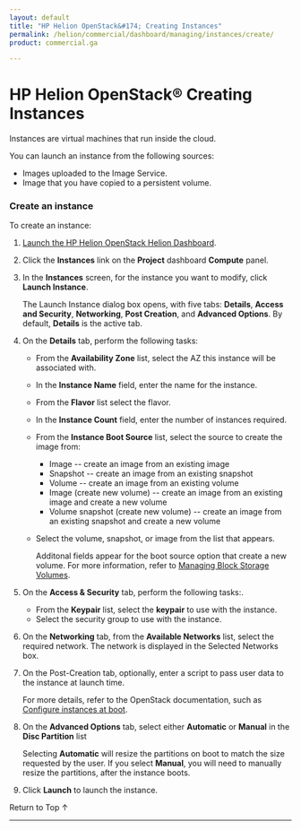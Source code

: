 ```yaml
---
layout: default
title: "HP Helion OpenStack&#174; Creating Instances"
permalink: /helion/commercial/dashboard/managing/instances/create/
product: commercial.ga

---
```

<!--UNDER REVISION-->

<script>

function PageRefresh {
onLoad="window.refresh"
}

PageRefresh();

</script>

<!--
<p style="font-size: small;"> <a href="/helion/commercial/ga1/install/">&#9664; PREV</a> | <a href="/helion/commercial/ga1/install-overview/">&#9650; UP</a> | <a href="/helion/commercial/ga1/">NEXT &#9654;</a> 
-->

# HP Helion OpenStack&#174; Creating Instances

Instances are virtual machines that run inside the cloud.

You can launch an instance from the following sources:

* Images uploaded to the Image Service.</li>
* Image that you have copied to a persistent volume.</li>

### Create an instance ###

To create an instance:

1. [Launch the HP Helion OpenStack Helion Dashboard](/helion/openstack/1.1/dashboard/login/).

2. Click the **Instances** link on the **Project** dashboard **Compute** panel.

3. In the **Instances** screen, for the instance you want to modify, click **Launch Instance**.

	The Launch Instance dialog box opens, with five tabs: **Details**, **Access and Security**, **Networking**, **Post Creation**, and **Advanced Options**. By default, **Details** is the active tab.

4. On the **Details** tab, perform the following tasks:

	* From the **Availability Zone** list, select the AZ this instance will be associated with.</li>
	* In the **Instance Name** field, enter the name for the instance.</li>
	* From the **Flavor** list select the flavor.</li>
	* In the **Instance Count** field, enter the number of instances required.</li>
	* From the **Instance Boot Source** list, select the source to create the image from:

		* Image -- create an image from an existing image</li>
		* Snapshot -- create an image from an existing snapshot</li>
		* Volume -- create an image from an existing volume</li>
		* Image (create new volume) -- create an image from an existing image and create a new volume</li>
		* Volume snapshot (create new volume) -- create an image from an existing snapshot and create a new volume</li>

	* Select the volume, snapshot, or image from the list that appears.

		Additonal fields appear for the boot source option that create a new volume. For more information, refer to [Managing Block Storage Volumes](/helion/commercial/dashboard/managing/volumes/).
5. On the **Access &amp; Security** tab, perform the following tasks:.

	* From the **Keypair** list, select the **keypair** to use with the instance.</li>
	* Select the security group to use with the instance.</li>

6. On the **Networking** tab, from the **Available Networks** list, select the required network. The network is displayed in the Selected Networks box.

7. On the Post-Creation tab, optionally, enter a script to pass user data to the instance at launch time. 

	For more details, refer to the OpenStack documentation, such as <a href="http://docs.openstack.org/user-guide/content/user-data.html">Configure instances at boot</a>.

8. On the **Advanced Options** tab, select either **Automatic** or **Manual** in the **Disc Partition** list  

	Selecting **Automatic** will resize the partitions on boot to match the size requested by the user. If you select **Manual**, you will need to manually resize the partitions, after the instance boots.

9. Click **Launch** to launch the instance.

<a href="#top" style="padding:14px 0px 14px 0px; text-decoration: none;"> Return to Top &#8593; </a>


----
